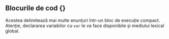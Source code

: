 ## Blocurile de cod {}

Acestea delimitează mai multe enunțuri într-un bloc de execuție compact. Atenție, declararea variabilor cu `var` le va face disponibile și mediului lexical global.

